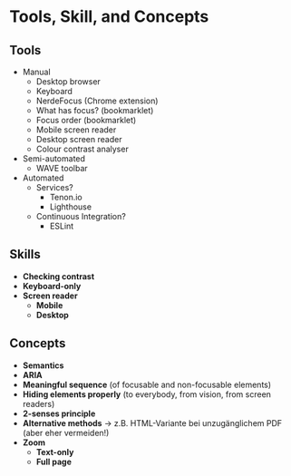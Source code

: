 # Tools, Skill, and Concepts

## Tools

- Manual
  - Desktop browser
  - Keyboard
  - NerdeFocus (Chrome extension)
  - What has focus? (bookmarklet)
  - Focus order (bookmarklet)
  - Mobile screen reader
  - Desktop screen reader
  - Colour contrast analyser
- Semi-automated
  - WAVE toolbar
- Automated
  - Services?
    - Tenon.io
    - Lighthouse
  - Continuous Integration?
    - ESLint

## Skills

- **Checking contrast**
- **Keyboard-only**
- **Screen reader**
  - **Mobile**
  - **Desktop**

## Concepts

- **Semantics**
- **ARIA**
- **Meaningful sequence** (of focusable and non-focusable elements)
- **Hiding elements properly** (to everybody, from vision, from screen readers)
- **2-senses principle**
- **Alternative methods** → z.B. HTML-Variante bei unzugänglichem PDF (aber eher vermeiden!)
- **Zoom**
  - **Text-only**
  - **Full page**